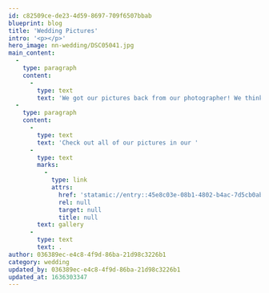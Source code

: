 ```yaml
---
id: c82509ce-de23-4d59-8697-709f6507bbab
blueprint: blog
title: 'Wedding Pictures'
intro: '<p></p>'
hero_image: nn-wedding/DSC05041.jpg
main_content:
  -
    type: paragraph
    content:
      -
        type: text
        text: 'We got our pictures back from our photographer! We think Jose did an excellent job capturing our special day.'
  -
    type: paragraph
    content:
      -
        type: text
        text: 'Check out all of our pictures in our '
      -
        type: text
        marks:
          -
            type: link
            attrs:
              href: 'statamic://entry::45e8c03e-08b1-4802-b4ac-7d5cb0ab598e'
              rel: null
              target: null
              title: null
        text: gallery
      -
        type: text
        text: .
author: 036389ec-e4c8-4f9d-86ba-21d98c3226b1
category: wedding
updated_by: 036389ec-e4c8-4f9d-86ba-21d98c3226b1
updated_at: 1636303347
---
```

